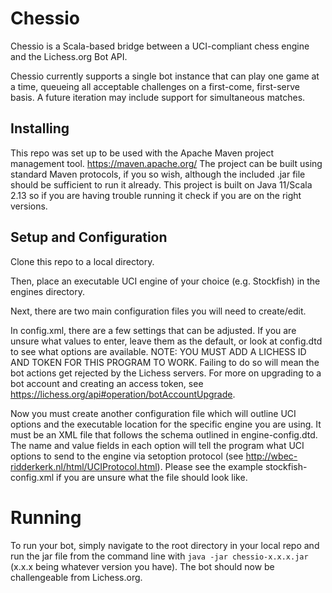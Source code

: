 # Chessio
Chessio is a Scala-based bridge between a UCI-compliant chess engine and the Lichess.org Bot API. 

Chessio currently supports a single bot instance that can play one game at a time, queueing all 
acceptable challenges on a first-come, first-serve basis. A future iteration may include support
for simultaneous matches.

## Installing
This repo was set up to be used with the Apache Maven project management tool. 
https://maven.apache.org/
The project can be built using standard Maven protocols, if you so wish, although the included 
.jar file should be sufficient to run it already. This project is built on Java 11/Scala 2.13 so
if you are having trouble running it check if you are on the right versions. 

## Setup and Configuration
Clone this repo to a local directory. 

Then, place an executable UCI engine of your choice (e.g. Stockfish) in the engines directory. 

Next, there are two main configuration files you will need to create/edit. 

In config.xml, there are a few settings that can be adjusted. If you are unsure what values to enter, 
leave them as the default, or look at config.dtd to see what options are available. 
NOTE: YOU MUST ADD A LICHESS ID AND TOKEN FOR THIS PROGRAM TO WORK. Failing to do so will mean the 
bot actions get rejected by the Lichess servers. For more on upgrading to a bot account and 
creating an access token, see https://lichess.org/api#operation/botAccountUpgrade. 

Now you must create another configuration file which will outline UCI options and the executable location
for the specific engine you are using. It must be an XML file that follows the schema outlined in 
engine-config.dtd. The name and value fields in each option will tell the program what UCI options to 
send to the engine via setoption protocol (see http://wbec-ridderkerk.nl/html/UCIProtocol.html).
Please see the example stockfish-config.xml if you are unsure what the file should look like. 

# Running
To run your bot, simply navigate to the root directory in your local repo and run the jar file from the 
command line with `java -jar chessio-x.x.x.jar` (x.x.x being whatever version you have). The bot should
now be challengeable from Lichess.org. 


